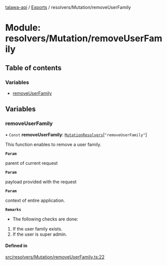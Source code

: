 [talawa-api](../README.md) / [Exports](../modules.md) / resolvers/Mutation/removeUserFamily

# Module: resolvers/Mutation/removeUserFamily

## Table of contents

### Variables

- [removeUserFamily](resolvers_Mutation_removeUserFamily.md#removeuserfamily)

## Variables

### removeUserFamily

• `Const` **removeUserFamily**: [`MutationResolvers`](types_generatedGraphQLTypes.md#mutationresolvers)[``"removeUserFamily"``]

This function enables to remove a user family.

**`Param`**

parent of current request

**`Param`**

payload provided with the request

**`Param`**

context of entire application.

**`Remarks`**

- The following checks are done:
1. If the user family exists.
2. If the user is super admin.

#### Defined in

[src/resolvers/Mutation/removeUserFamily.ts:22](https://github.com/PalisadoesFoundation/talawa-api/blob/65069df/src/resolvers/Mutation/removeUserFamily.ts#L22)
